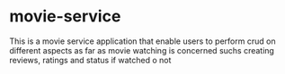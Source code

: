 # movie-service
This is a movie service application that enable users to perform crud on different aspects as far as movie watching is concerned suchs creating reviews, ratings and status if watched o not

